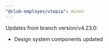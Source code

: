 ```yaml
---
"@club-employes/utopia": minor
---
```


Updates from branch version/v4.23.0:
- Design system components updated
